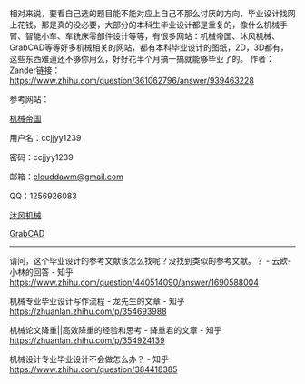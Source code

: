 相对来说，要看自己选的题目能不能对应上自己不那么讨厌的方向，毕业设计找网上花钱，那是真的没必要，大部分的本科生毕业设计都是重复的，像什么机械手臂、智能小车、车铣床零部件设计等等，有很多网站：机械帝国、沐风机械、GrabCAD等等好多机械相关的网站，都有本科毕业设计的图纸，2D，3D都有，这些东西难道还不够你用么，好好花半个月搞一搞就能够毕业了的。
作者：Zander链接：https://www.zhihu.com/question/361062796/answer/939463228

参考网站：

[机械帝国](http://www.jxdiguo.com/e/search/result/0index.php?searchid=226782)

用户名：ccjjyy1239

密码：ccjjyy1239

邮箱：clouddawm@gmail.com

QQ：1256926083

[沐风机械](https://my.mfcad.com/Tuzhi/Sou/index?cc=1&keyword=%B7%AC%C7%D1%B4%F2%BD%AC%BB%FA&srid=161554575019191174780824)

[GrabCAD](https://grabcad.com/)

-----



请问，这个毕业设计的参考文献该怎么找呢？没找到类似的参考文献。？ - 云欧-小林的回答 - 知乎
https://www.zhihu.com/question/440514090/answer/1690588004

机械专业毕业设计写作流程 - 龙先生的文章 - 知乎
https://zhuanlan.zhihu.com/p/354693988

机械论文降重||高效降重的经验和思考 - 降重君的文章 - 知乎
https://zhuanlan.zhihu.com/p/354924139

机械设计专业毕业设计不会做怎么办？ - 知乎
https://www.zhihu.com/question/384418385







